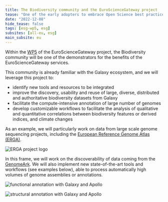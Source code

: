 ```yaml
---
title: The Biodiversity community and the EuroScienceGateway project
tease: "One of the early adopters to embrace Open Science best practices"
date: "2022-12-08"
hide_tease: false
tags: [esg-wp5, esg]
subsites: [all-eu, esg]
main_subsite: eu
---
```


Within the [WP5](https://galaxyproject.org/projects/esg/news/?tag=esg-wp5) of the EuroScienceGateway project, the Biodiversity community will be one of the demonstrators for the benefits of the EuroScienceGateway services.

This community is already familiar with the Galaxy ecosystem, and we will leverage this project to:

- identify new tools and resources to be integrated
- improve the discovery, usability and reuse of large, diverse, distributed and authoritative biodiversity datasets from Galaxy
- facilitate the compute-intensive annotation of large number of genomes
- develop customizable workflows to facilitate the analysis of qualitative and quantitative correlations between biodiversity features or derived indices, and climate changes

As an example, we will particularly work on data from large scale genome sequencing projects, including the [European Reference Genome Atlas (ERGA)](https://www.erga-biodiversity.eu/).

![ERGA project logo](/assets/media/erga-logo.webp)

In this frame, we will work on the discoverability of data coming from the [GenomeArk](https://genomeark.github.io/). We will also implement new state-of-the-art tools and workflows (see examples below), able to process automatically high volumes of genome assemblies or annotations.

![functional annotation with Galaxy and Apollo](/assets/media/functional_annotation_to_apollo.png)

![structural annotation with Galaxy and Apollo](/assets/media/structural_annotation_to_apollo.png)
